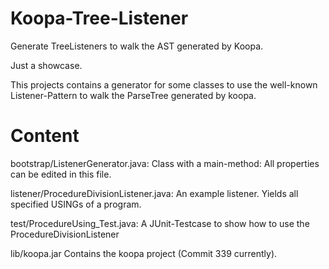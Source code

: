 # Koopa-Tree-Listener
Generate TreeListeners to walk the AST generated by Koopa.

Just a showcase.

This projects contains a generator for some classes to use the well-known Listener-Pattern to walk the ParseTree generated by koopa.

# Content

bootstrap/ListenerGenerator.java:
Class with a main-method: All properties can be edited in this file.

listener/ProcedureDivisionListener.java:
An example listener. Yields all specified USINGs of a program.

test/ProcedureUsing_Test.java:
A JUnit-Testcase to show how to use the ProcedureDivisionListener

lib/koopa.jar
Contains the koopa project (Commit 339 currently).
